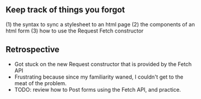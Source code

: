 ## Keep track of things you forgot
(1) the syntax to sync a stylesheet to an html page
(2) the components of an html form
(3) how to use the Request Fetch constructor

## Retrospective
- Got stuck on the new Request constructor that is provided by the Fetch API
- Frustrating because since my familiarity waned, 
  I couldn't get to the meat of the problem.
- TODO: review how to Post forms using the Fetch API, and practice.
